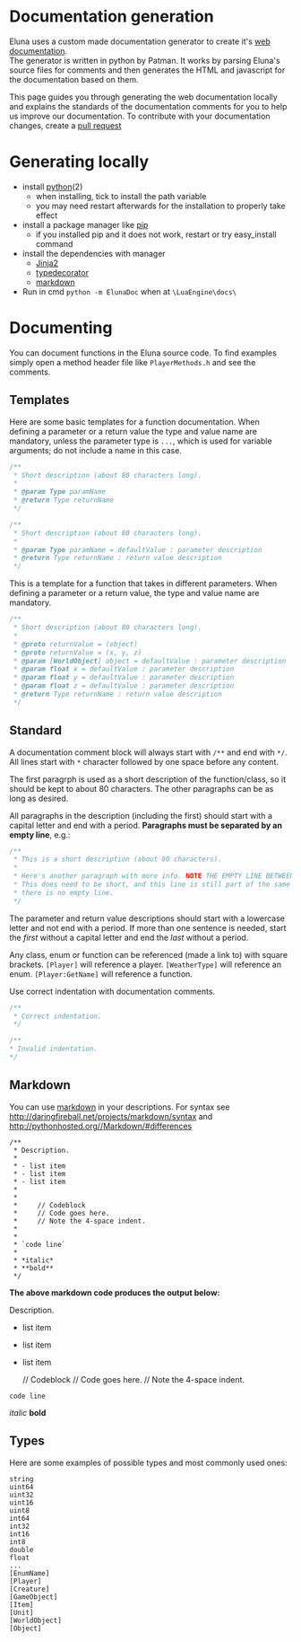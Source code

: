 # Documentation generation
Eluna uses a custom made documentation generator to create it's [web documentation](http://eluna.emudevs.com/).  
The generator is written in python by Patman. It works by parsing Eluna's source files for comments and then generates the HTML and javascript for the documentation based on them.

This page guides you through generating the web documentation locally and explains the standards of the documentation comments for you to help us improve our documentation. To contribute with your documentation changes, create a [pull request](https://help.github.com/articles/using-pull-requests/)

# Generating locally
- install [python](https://www.python.org/)(2)
  - when installing, tick to install the path variable
  - you may need restart afterwards for the installation to properly take effect
- install a package manager like [pip](https://pip.pypa.io/en/latest/)
  - if you installed pip and it does not work, restart or try easy_install command
- install the dependencies with manager
  - [Jinja2](https://pypi.python.org/pypi/Jinja2)
  - [typedecorator](https://pypi.python.org/pypi/typedecorator)
  - [markdown](https://pypi.python.org/pypi/Markdown)
- Run in cmd `python -m ElunaDoc` when at `\LuaEngine\docs\`

# Documenting
You can document functions in the Eluna source code. To find examples simply open a method header file like `PlayerMethods.h` and see the comments.

## Templates
Here are some basic templates for a function documentation. When defining a parameter or a return value the type and value name are mandatory, unless the parameter type is `...`, which is used for variable arguments; do not include a name in this case.

```c++
/**
 * Short description (about 80 characters long).
 *
 * @param Type paramName
 * @return Type returnName
 */
```

```c++
/**
 * Short description (about 80 characters long).
 *
 * @param Type paramName = defaultValue : parameter description
 * @return Type returnName : return value description
 */
```

This is a template for a function that takes in different parameters. When defining a parameter or a return value, the type and value name are mandatory.

```c++
/**
 * Short description (about 80 characters long).
 *
 * @proto returnValue = (object)
 * @proto returnValue = (x, y, z)
 * @param [WorldObject] object = defaultValue : parameter description
 * @param float x = defaultValue : parameter description
 * @param float y = defaultValue : parameter description
 * @param float z = defaultValue : parameter description
 * @return Type returnName : return value description
 */
```

## Standard
A documentation comment block will always start with `/**` and end with `*/`.
All lines start with `*` character followed by one space before any content.

The first paragrph is used as a short description of the function/class, so it should be kept to about 80 characters. The other paragraphs can be as long as desired.

All paragraphs in the description (including the first) should start with a capital letter and end with a period.
**Paragraphs must be separated by an empty line**, e.g.:

```c++
/**
 * This is a short description (about 80 characters).
 *
 * Here's another paragraph with more info. NOTE THE EMPTY LINE BETWEEN THE PARAGRAPHS.
 * This does need to be short, and this line is still part of the same paragraph because
 * there is no empty line.
 */
 ```

The parameter and return value descriptions should start with a lowercase letter and not end with a period. If more than one sentence is needed, start the *first* without a capital letter and end the *last* without a period.

Any class, enum or function can be referenced (made a link to) with square brackets.
`[Player]` will reference a player. `[WeatherType]` will reference an enum. `[Player:GetName]` will reference a function.

Use correct indentation with documentation comments.

```c++
/**
 * Correct indentation.
 */
```

```c++
/**
* Invalid indentation.
*/
```

## Markdown
You can use [markdown](http://pythonhosted.org//Markdown/) in your descriptions.
For syntax see http://daringfireball.net/projects/markdown/syntax and http://pythonhosted.org//Markdown/#differences

```
/**
 * Description.
 *
 * - list item
 * - list item
 * - list item
 *
 *
 *     // Codeblock
 *     // Code goes here.
 *     // Note the 4-space indent.
 *
 *
 * `code line`
 *
 * *italic*
 * **bold**
 */
```

**The above markdown code produces the output below:**

Description.

- list item
- list item
- list item


    // Codeblock
    // Code goes here.
    // Note the 4-space indent.


`code line`

*italic*
**bold**

## Types
Here are some examples of possible types and most commonly used ones:

```
string
uint64
uint32
uint16
uint8
int64
int32
int16
int8
double
float
...
[EnumName]
[Player]
[Creature]
[GameObject]
[Item]
[Unit]
[WorldObject]
[Object]
```
